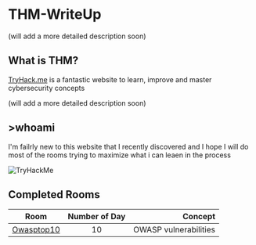 # THM-WriteUp

(will add a more detailed description soon)
## What is THM? 

[TryHack.me](https://tryhackme.com/) is a fantastic website to learn, improve and master cybersecurity concepts

(will add a more detailed description soon)

## >whoami

I'm failrly new to this website that I recently discovered and I hope I will do most of the rooms trying to maximize what i can leaen in the process

<img src="https://tryhackme-badges.s3.amazonaws.com/LightFoe.png" alt="TryHackMe">

## Completed Rooms

|     Room   | Number of Day   | Concept |
| ------------- |:-------------:| ------------:|
| [Owasptop10](https://github.com/LightFoe/THM-WriteUp/blob/master/Owasptop10/README.md#thmowasptop10-writeup "Owasptop10")| 10 | OWASP vulnerabilities |
